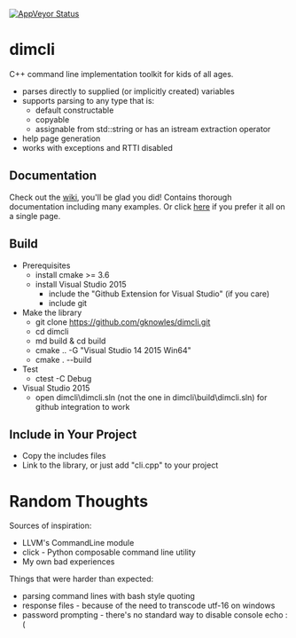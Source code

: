﻿[![AppVeyor Status](https://ci.appveyor.com/api/projects/status/02i9uq9asqlb6opy/branch/master?svg=true)](https://ci.appveyor.com/project/gknowles/dimcli/branch/master)
# dimcli

C++ command line implementation toolkit for kids of all ages.

- parses directly to supplied (or implicitly created) variables
- supports parsing to any type that is:
  - default constructable
  - copyable
  - assignable from std::string or has an istream extraction operator
- help page generation
- works with exceptions and RTTI disabled

## Documentation
Check out the [wiki](https://github.com/gknowles/dimcli/wiki), you'll be glad 
you did! Contains thorough documentation including many examples. Or click 
[here](https://github.com/gknowles/dimcli/blob/master/docs/README.md) if you 
prefer it all on a single page.

## Build
- Prerequisites
  - install cmake >= 3.6
  - install Visual Studio 2015 
    - include the "Github Extension for Visual Studio" (if you care)
    - include git
- Make the library
  - git clone https://github.com/gknowles/dimcli.git
  - cd dimcli
  - md build & cd build
  - cmake .. -G "Visual Studio 14 2015 Win64"
  - cmake . --build
- Test
  - ctest -C Debug
- Visual Studio 2015
  - open dimcli\dimcli.sln (not the one in dimcli\build\dimcli.sln) for github
    integration to work

## Include in Your Project
- Copy the includes files
- Link to the library, or just add "cli.cpp" to your project

# Random Thoughts
Sources of inspiration:

- LLVM's CommandLine module
- click - Python composable command line utility
- My own bad experiences

Things that were harder than expected:

- parsing command lines with bash style quoting
- response files - because of the need to transcode utf-16 on windows
- password prompting - there's no standard way to disable console echo :(
